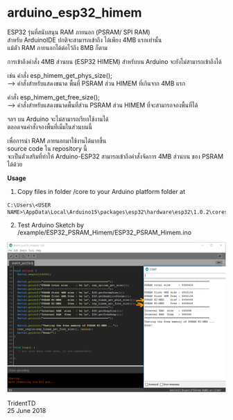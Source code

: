 # arduino_esp32_himem

ESP32 รุ่นที่สนับสนุน RAM ภายนอก (PSRAM/ SPI RAM)  
สำหรับ ArduinoIDE ปกติจะสามารถเข้าถึง ได้เพียง 4MB แรกเท่านั้น  
แม้ตัว RAM ภายนอกได้ต่อไว้ถึง 8MB ก็ตาม  

การเข้าถึงคำสั่ง 4MB ส่วนบน (ESP32 HIMEM) สำหรับบน Arduino จะยังไม่สามารถเข้าถึงได้  

เช่น
คำสั่ง esp_himem_get_phys_size();  
--> คำสั่งสำหรับแสดงขนาด พื้นที่ PSRAM ส่วน HIMEM ที่เกินจาก 4MB แรก  

คำสั่ง esp_himem_get_free_size();  
--> คำสั่งสำหรับแสดงขนาดพื้นที่ส่วน PSRAM ส่วน HIMEM ที่จะสามารถจองพื้นที่ได้  

ฯลฯ 
บน Arduino จะไม่สามารถเรียกใช้งานได้  
ตลอดจนคำสั่งจองพื้นที่เม็มในส่วนบนนี้  


เพื่อการนำ RAM ภายนอกมาใช้งานได้มากขึ้น  
source code ใน repository นี้  
จะเป็นตัวเสริมที่ทำให้ Arduino-ESP32 สามารถเข้าถึงคำสั่งจัดการ 4MB ส่วนบน ของ PSRAM ได้ด้วย  

__Usage__

1. Copy files in folder  /core   to your Arduino platform folder at
```
C:\Users\<USER NAME>\AppData\Local\Arduino15\packages\esp32\hardware\esp32\1.0.2\cores
```

2. Test Arduino Sketch by /example/ESP32_PSRAM_Himem/ESP32_PSRAM_Himem.ino  

<p align="center">
  <img src="example.png" alt="image"/>
</p>  

TridentTD  
25 June 2018  
